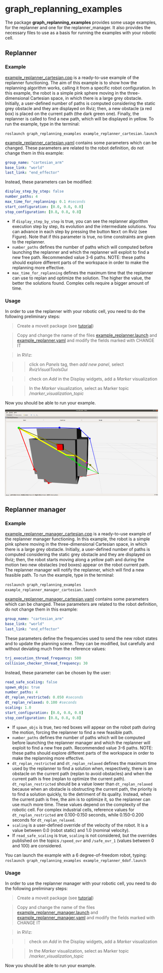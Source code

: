 # **graph_replanning_examples**
The package **graph_replanning_examples** provides some usage examples, for the replanner and one for the replanner_manager. It also provides the necessary files to use as a basis for running the examples with your robotic cell.

## **Replanner**
### **Example**
[example_replanner_cartesian.cpp](https://github.com/JRL-CARI-CNR-UNIBS/online_replanner/blob/devel/graph_replanning_examples/src/example_replanner.cpp) is a ready-to-use example of the replanner functioning. The aim of this example is to show how the replanning algorithm works, calling it from a specific robot configuration. In this example, the robot is a simple pink sphere moving in the three-dimensional Cartesian space, in which there is a large grey obstacle. Initially, a user-defined number of paths is computed considering the static grey obstacle and they are displayed on Rviz; then, a new obstacle (a red box) is placed on the current path (the dark green one). Finally, the replanner is called to find a new path, which will be displayed in yellow.
To run the example, type in the terminal:

`roslaunch graph_replanning_examples example_replanner_cartesian.launch`

[example_replanner_cartesian.yaml](https://github.com/JRL-CARI-CNR-UNIBS/online_replanner/blob/devel/graph_replanning_examples/config/example_replanner_cartesian.yaml) contains some parameters which can be changed.
These parameters are related to the robot definition, do not change them in this example:
```yaml
group_name: "cartesian_arm"
base_link: "world"
last_link: "end_effector"
```
Instead, these parameters can be modified:
```yaml
display_step_by_step: false
number_paths: 4
max_time_for_replanning: 0.1 #seconds
start_configuration: [0.0, 0.0, 0.0]
stop_configuration: [0.8, 0.8, 0.8]
```
- If `display_step_by_step` is true, you can see the replanner algorithm execution step by step, its evolution and the intermediate solutions. You can advance in each step by pressing the button <kbd>Next</kbd> on Rviz (see Figure). Note that if this parameter is true, no time constraints are given to the replanner.
- `number_paths` defines the number of paths which will computed before launching the replanner and which the replanner will exploit to find a new free path. Recommended value 3-6 paths. NOTE: these paths should explore different parts of the workspace in order to make the replanning more effective.
- `max_time_for_replanning` defines the maximum time that the replanner can use to replan and optimize the solution. The higher the value, the better the solutions found. Complex cells require a bigger amount of time.

### **Usage**
In order to use the replanner with your robotic cell, you need to do the following preliminary steps:

> Create a moveit package (see <a href="http://docs.ros.org/kinetic/api/moveit_tutorials/html/doc/setup_assistant/setup_assistant_tutorial.html">tutorial</a>)

> Copy and change the name of the files [example_replanner.launch](https://github.com/JRL-CARI-CNR-UNIBS/online_replanner/blob/devel/graph_replanning_examples/launch/example_replanner.launch) and [example_replanner.yaml](https://github.com/JRL-CARI-CNR-UNIBS/online_replanner/blob/devel/graph_replanning_examples/config/example_replanner.yaml) and modify the fields marked with CHANGE IT

> in RViz:

>> click on *Panels* tag, then *add new panel*, select *RvizVisualToolsGui*

>> check on *Add* in the Display widgets, add a *Marker* visualization

>> In the *Marker* visualization, select as Marker topic */marker_visualization_topic*


Now you should be able to run your example.

![](https://github.com/JRL-CARI-CNR-UNIBS/online_replanner/blob/devel/Documentation/example_replanner.png)

## **Replanner manager**
### **Example**
[example_replanner_manager_cartesian.cpp](https://github.com/JRL-CARI-CNR-UNIBS/online_replanner/blob/devel/graph_replanning_examples/src/example_replanner_manager.cpp) is a ready-to-use example of the replanner manager functioning. In this example, the robot is a simple pink sphere moving in the three-dimensional Cartesian space, in which there is a large grey obstacle. Initially, a user-defined number of paths is computed considering the static grey obstacle and they are displayed on Rviz; then, the robot starts moving along a yellow path and during the motion two new obstacles (red boxes) appear on the robot current path. The replanner manager will notify the replanner, which will find a new feasible path.
To run the example, type in the terminal:

`roslaunch graph_replanning_examples example_replanner_manager_cartesian.launch`

[example_replanner_manager_cartesian.yaml](https://github.com/JRL-CARI-CNR-UNIBS/online_replanner/blob/devel/graph_replanning_examples/config/example_replanner_manager_cartesian.yaml) contains some parameters which can be changed.
These parameters are related to the robot definition, do not change them in this example:
```yaml
group_name: "cartesian_arm"
base_link: "world"
last_link: "end_effector"
```
These parameters define the frequencies used to send the new robot states and to update the planning scene. They can be modified, but carefully and without deviating much from the reference values:
```yaml
trj_execution_thread_frequency: 500
collision_checker_thread_frequency: 30
```
Instead, these parameter can be chosen by the user:
```yaml
read_safe_scaling: false
spawn_objs: true
number_paths: 4
dt_replan_restricted: 0.050 #seconds
dt_replan_relaxed: 0.100 #seconds
scaling: 1.0
start_configuration: [0.0, 0.0, 0.0]
stop_configuration: [0.8, 0.8, 0.8]
```
- If `spawn_objs` is true, two red boxes will appear on the robot path during the motion, forcing the replanner to find a new feasible path.
- `number_paths` defines the number of paths which will be computed before launching the replanner manager and which the replanner will exploit to find a new free path. Recommended value 3-6 paths. NOTE: these paths should explore different parts of the workspace in order to make the replanning more effective.
- `dt_replan_restricted` and `dt_replan_relaxed` defines the maximum time used by the replanner to find a solution when, respectively, there is an obstacle on the current path (replan to avoid obstacles) and when the current path is free (replan to optimize the current path). `dt_replan_restricted` should be a value lower than `dt_replan_relaxed` because when an obstacle is obstructing the current path, the priority is to find a solution quickly, to the detriment of its quality. Instead, when the current path is free, the aim is to optimize it, so the replanner can use much more time. These values ​​depend on the complexity of the robotic cell. For complex industrial cells, reference values for `dt_replan_restricted` are 0.100-0.150 seconds, while 0.150-0.200 seconds for `dt_replan_relaxed`.
- `scaling` is a user-defined override of the velocity of the robot. It is a value between 0.0 (robot static) and 1.0 (nominal velocity).
- If `read_safe_scaling` is true, `scaling` is not considered, but the overrides published on the topics `/speed_ovr` and `/safe_ovr_1` (values between 0 and 100) are considered.

You can launch the example with a 6 degree-of-freedom robot, typing:
`roslaunch graph_replanning_examples example_replanner_6dof.launch`

### **Usage**
In order to use the replanner manager with your robotic cell, you need to do the following preliminary steps:

> Create a moveit package (see <a href="http://docs.ros.org/kinetic/api/moveit_tutorials/html/doc/setup_assistant/setup_assistant_tutorial.html">tutorial</a>)

> Copy and change the name of the files [example_replanner_manager.launch](https://github.com/JRL-CARI-CNR-UNIBS/online_replanner/blob/devel/graph_replanning_examples/launch/example_replanner_manager.launch) and [example_replanner_manager.yaml](https://github.com/JRL-CARI-CNR-UNIBS/online_replanner/blob/devel/graph_replanning_examples/config/example_replanner_manager.yaml) and modify the fields marked with CHANGE IT

> in RViz:

>> check on *Add* in the Display widgets, add a *Marker* visualization

>> In the *Marker* visualization, select as Marker topic */marker_visualization_topic*


Now you should be able to run your example.
